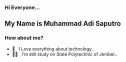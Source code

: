 ### Hi Everyone...

## My Name is Muhammad Adi Saputro

### How about me?

- 🤔 &nbsp; I Love everything about technology..
- 🧑‍💻 &nbsp; I'm still study on State Polytechnic of Jember..
